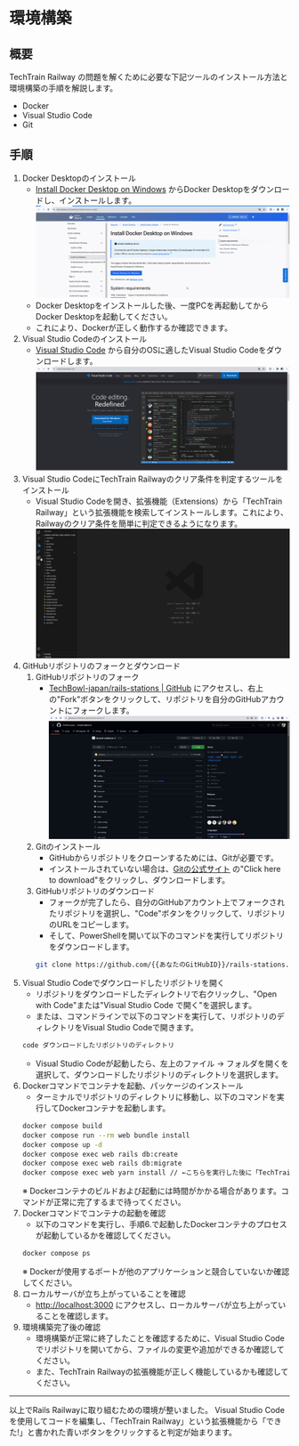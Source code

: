 # 環境構築

## 概要

TechTrain Railway の問題を解くために必要な下記ツールのインストール方法と環境構築の手順を解説します。
- Docker
- Visual Studio Code
- Git

## 手順

1. Docker Desktopのインストール
    - [Install Docker Desktop on Windows](https://docs.docker.com/desktop/install/windows-install/) からDocker Desktopをダウンロードし、インストールします。  
    ![Docker Desktopをインストール](./images/install-docker-desktop.gif)
    - Docker Desktopをインストールした後、一度PCを再起動してからDocker Desktopを起動してください。
    - これにより、Dockerが正しく動作するか確認できます。
2. Visual Studio Codeのインストール
    - [Visual Studio Code](https://code.visualstudio.com/) から自分のOSに適したVisual Studio Codeをダウンロードします。
    ![Visual Studio Codeをインストール](./images/install-vscode.gif)
3. Visual Studio CodeにTechTrain Railwayのクリア条件を判定するツールをインストール
    - Visual Studio Codeを開き、拡張機能（Extensions）から「TechTrain Railway」という拡張機能を検索してインストールします。これにより、Railwayのクリア条件を簡単に判定できるようになります。
    ![TechTrain Railwayの拡張機能をインストール](./images/install-extensions.gif)
4. GitHubリポジトリのフォークとダウンロード
    1. GitHubリポジトリのフォーク
        - [TechBowl-japan/rails-stations | GitHub](https://github.com/TechBowl-japan/rails-stations) にアクセスし、右上の"Fork"ボタンをクリックして、リポジトリを自分のGitHubアカウントにフォークします。  
        ![GitHubリポジトリのフォーク](./images/fork-repository.gif)
    2. Gitのインストール
        - GitHubからリポジトリをクローンするためには、Gitが必要です。  
        - インストールされていない場合は、[Gitの公式サイト](https://git-scm.com/download/win) の"Click here to download"をクリックし、ダウンロードします。
    3. GitHubリポジトリのダウンロード
        - フォークが完了したら、自分のGitHubアカウント上でフォークされたリポジトリを選択し、"Code"ボタンをクリックして、リポジトリのURLをコピーします。  
        - そして、PowerShellを開いて以下のコマンドを実行してリポジトリをダウンロードします。
        ```bash
        git clone https://github.com/{{あなたのGitHubID}}/rails-stations.git
        ```
5. Visual Studio Codeでダウンロードしたリポジトリを開く
    - リポジトリをダウンロードしたディレクトリで右クリックし、"Open with Code"または"Visual Studio Code で開く"を選択します。
    - または、コマンドラインで以下のコマンドを実行して、リポジトリのディレクトリをVisual Studio Codeで開きます。
    ```bash
    code ダウンロードしたリポジトリのディレクトリ
    ```
    - Visual Studio Codeが起動したら、左上のファイル -> フォルダを開くを選択して、ダウンロードしたリポジトリのディレクトリを選択します。
6. Dockerコマンドでコンテナを起動、パッケージのインストール
    - ターミナルでリポジトリのディレクトリに移動し、以下のコマンドを実行してDockerコンテナを起動します。
    ```bash
    docker compose build
    docker compose run --rm web bundle install
    docker compose up -d
    docker compose exec web rails db:create
    docker compose exec web rails db:migrate
    docker compose exec web yarn install // ←こちらを実行した後に「TechTrainにログインします。GitHubでサインアップした方はお手数ですが、パスワードリセットよりパスワードを発行してください」と出てくるため、ログインを実行してください。出てこない場合は、コマンドの実行に失敗している可能性があるため、TechTrainの問い合わせかRailwayのSlackより問い合わせをお願いいたします。
    ```
    ※ Dockerコンテナのビルドおよび起動には時間がかかる場合があります。コマンドが正常に完了するまで待ってください。
7. Dockerコマンドでコンテナの起動を確認
    - 以下のコマンドを実行し、手順6.で起動したDockerコンテナのプロセスが起動しているかを確認してください。
    ```bash
    docker compose ps
    ```
    ※ Dockerが使用するポートが他のアプリケーションと競合していないか確認してください。
8. ローカルサーバが立ち上がっていることを確認
    - [http://localhost:3000](http://localhost:3000) にアクセスし、ローカルサーバが立ち上がっていることを確認します。
9. 環境構築完了後の確認  
    - 環境構築が正常に終了したことを確認するために、Visual Studio Codeでリポジトリを開いてから、ファイルの変更や追加ができるか確認してください。  
    - また、TechTrain Railwayの拡張機能が正しく機能しているかも確認してください。
---
以上でRails Railwayに取り組むための環境が整いました。
Visual Studio Codeを使用してコードを編集し、「TechTrain Railway」という拡張機能から「できた!」と書かれた青いボタンをクリックすると判定が始まります。
